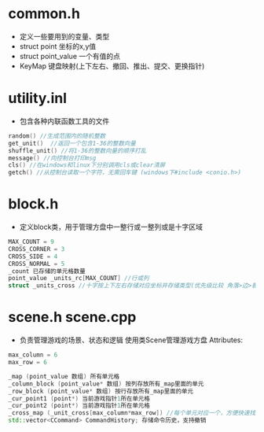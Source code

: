 
# common.h
- 定义一些要用到的变量、类型
- struct point 坐标的x,y值
- struct point_value 一个有值的点
- KeyMap 键盘映射(上下左右、撤回、推出、提交、更换指针)

# utility.inl
- 包含各种内联函数工具的文件
```C++
random() //生成范围内的随机整数
get_unit()  //返回一个包含1-36的整数向量
shuffle_unit() //将1-36的整数向量的顺序打乱
message() //向控制台打印msg
cls() //在windows和linux下分别调用cls或clear清屏
getch() //从控制台读取一个字符，无需回车键 (windows下#include <conio.h>)
```

# block.h
- 定义block类，用于管理方盘中一整行或一整列或是十字区域
```C++
MAX_COUNT = 9
CROSS_CORNER = 3
CROSS_SIDE = 4
CROSS_NORMAL = 5
_count 已存储的单元格数量
point_value _units_rc[MAX_COUNT] //行或列
struct _units_cross //十字按上下左右存储对应坐标并存储类型(优先级比较 角落>边>普通)
```
# scene.h scene.cpp
- 负责管理游戏的场景、状态和逻辑
使用类Scene管理游戏方盘
Attributes:
```C++
max_column = 6
max_row = 6

_map (point_value 数组) 所有单元格
_column_block (point_value* 数组) 按列存放所有_map里面的单元
_row_block (point_value* 数组) 按行存放所有_map里面的单元
_cur_point1 (point*) 当前游戏指针1所在单元格
_cur_point2 (point*) 当前游戏指针1所在单元格
_cross_map (_unit_cross[max_column*max_row]) //每个单元对应一个，方便快速找到上下左右的格子
std::vector<CCommand> CommandHistory; 存储命令历史，支持撤销
```


